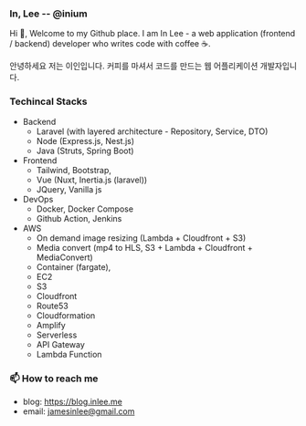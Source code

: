 ### In, Lee -- @inium

Hi 👋, Welcome to my Github place. I am In Lee - a web application (frontend / backend) developer who writes code with coffee ☕.

안녕하세요 저는 이인입니다. 커피를 마셔서 코드를 만드는 웹 어플리케이션 개발자입니다.

### Techincal Stacks

- Backend
  - Laravel (with layered architecture - Repository, Service, DTO)
  - Node (Express.js, Nest.js)
  - Java (Struts, Spring Boot)
- Frontend
  - Tailwind, Bootstrap, 
  - Vue (Nuxt, Inertia.js (laravel))
  - JQuery, Vanilla js
- DevOps
  - Docker, Docker Compose
  - Github Action, Jenkins
- AWS
  - On demand image resizing (Lambda + Cloudfront + S3)
  - Media convert (mp4 to HLS, S3 + Lambda + Cloudfront + MediaConvert)
  - Container (fargate), 
  - EC2
  - S3
  - Cloudfront
  - Route53
  - Cloudformation
  - Amplify
  - Serverless
  - API Gateway
  - Lambda Function

### 📫 How to reach me

- blog: https://blog.inlee.me
- email: jamesinlee@gmail.com



<!--
**inium/inium** is a ✨ _special_ ✨ repository because its `README.md` (this file) appears on your GitHub profile.

Here are some ideas to get you started:

- 🔭 I’m currently working on ...
- 🌱 I’m currently learning ...
- 👯 I’m looking to collaborate on ...
- 🤔 I’m looking for help with ...
- 💬 Ask me about ...
- 📫 How to reach me: ...
- 😄 Pronouns: ...
- ⚡ Fun fact: ...
  -->

